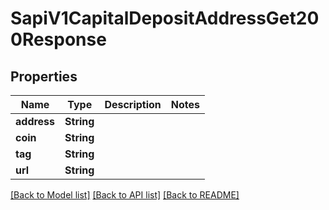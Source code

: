 # SapiV1CapitalDepositAddressGet200Response

## Properties

Name | Type | Description | Notes
------------ | ------------- | ------------- | -------------
**address** | **String** |  | 
**coin** | **String** |  | 
**tag** | **String** |  | 
**url** | **String** |  | 

[[Back to Model list]](../README.md#documentation-for-models) [[Back to API list]](../README.md#documentation-for-api-endpoints) [[Back to README]](../README.md)



